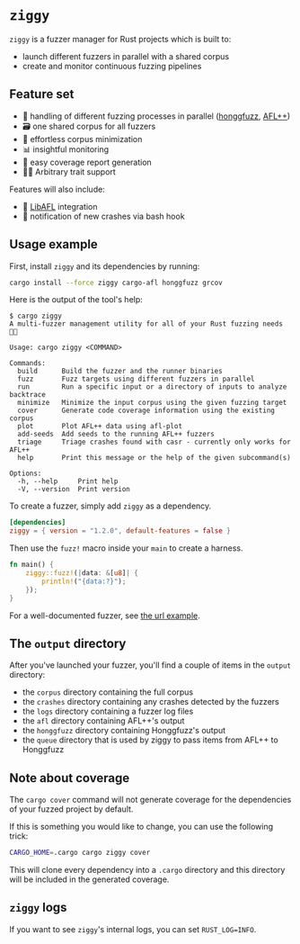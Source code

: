 # `ziggy`

`ziggy` is a fuzzer manager for Rust projects which is built to:

- launch different fuzzers in parallel with a shared corpus
- create and monitor continuous fuzzing pipelines

## Feature set

- 🤹 handling of different fuzzing processes in parallel ([honggfuzz](https://github.com/google/honggfuzz), [AFL++](https://github.com/aflplusplus/aflplusplus))
- 🗃️ one shared corpus for all fuzzers
- 🤏 effortless corpus minimization
- 📊 insightful monitoring
- 🎯 easy coverage report generation
- 😶‍🌫️ Arbitrary trait support

Features will also include:

- 🐇 [LibAFL](https://github.com/aflplusplus/libafl) integration
- 📨 notification of new crashes via bash hook

## Usage example

First, install `ziggy` and its dependencies by running:

```bash
cargo install --force ziggy cargo-afl honggfuzz grcov
```

Here is the output of the tool's help:

```text
$ cargo ziggy
A multi-fuzzer management utility for all of your Rust fuzzing needs 🧑‍🎤

Usage: cargo ziggy <COMMAND>

Commands:
  build      Build the fuzzer and the runner binaries
  fuzz       Fuzz targets using different fuzzers in parallel
  run        Run a specific input or a directory of inputs to analyze backtrace
  minimize   Minimize the input corpus using the given fuzzing target
  cover      Generate code coverage information using the existing corpus
  plot       Plot AFL++ data using afl-plot
  add-seeds  Add seeds to the running AFL++ fuzzers
  triage     Triage crashes found with casr - currently only works for AFL++
  help       Print this message or the help of the given subcommand(s)

Options:
  -h, --help     Print help
  -V, --version  Print version
```

To create a fuzzer, simply add `ziggy` as a dependency.

```toml
[dependencies]
ziggy = { version = "1.2.0", default-features = false }
```

Then use the `fuzz!` macro inside your `main` to create a harness.

```rust
fn main() {
    ziggy::fuzz!(|data: &[u8]| {
        println!("{data:?}");
    });
}
```

For a well-documented fuzzer, see [the url example](./examples/url/).

## The `output` directory

After you've launched your fuzzer, you'll find a couple of items in the `output` directory:

- the `corpus` directory containing the full corpus
- the `crashes` directory containing any crashes detected by the fuzzers
- the `logs` directory containing a fuzzer log files
- the `afl` directory containing AFL++'s output
- the `honggfuzz` directory containing Honggfuzz's output
- the `queue` directory that is used by ziggy to pass items from AFL++ to Honggfuzz

## Note about coverage

The `cargo cover` command will not generate coverage for the dependencies of your fuzzed project
by default.

If this is something you would like to change, you can use the following trick:
```bash
CARGO_HOME=.cargo cargo ziggy cover 
```

This will clone every dependency into a `.cargo` directory and this directory will be included in
the generated coverage.

## `ziggy` logs

If you want to see `ziggy`'s internal logs, you can set `RUST_LOG=INFO`.
